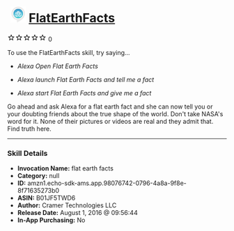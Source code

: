 # &nbsp;<img src="skill_icon" alt="FlatEarthFacts icon" width="36"> [FlatEarthFacts](http://alexa.amazon.com/#skills/amzn1.echo-sdk-ams.app.98076742-0796-4a8a-9f8e-8f71635273b0)
![0 stars](../../images/ic_star_border_black_18dp_1x.png)![0 stars](../../images/ic_star_border_black_18dp_1x.png)![0 stars](../../images/ic_star_border_black_18dp_1x.png)![0 stars](../../images/ic_star_border_black_18dp_1x.png)![0 stars](../../images/ic_star_border_black_18dp_1x.png) 0

To use the FlatEarthFacts skill, try saying...

* *Alexa Open Flat Earth Facts*

* *Alexa launch Flat Earth Facts and tell me a fact*

* *Alexa start Flat Earth Facts and give me a fact*

Go ahead and ask Alexa for a flat earth fact and she can now tell you or your doubting friends about the true shape of the world.  Don't take NASA's word for it.  None of their pictures or videos are real and they admit that.  Find truth here.

***

### Skill Details

* **Invocation Name:** flat earth facts
* **Category:** null
* **ID:** amzn1.echo-sdk-ams.app.98076742-0796-4a8a-9f8e-8f71635273b0
* **ASIN:** B01JF5TWD6
* **Author:** Cramer Technologies LLC
* **Release Date:** August 1, 2016 @ 09:56:44
* **In-App Purchasing:** No
